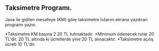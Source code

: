 ## Taksimetre Programı.

Java ile gidilen mesafeye (KM) göre taksimetre tutarını ekrana yazdıran programı yazın.

*Taksimetre KM başına 2.20 TL tutmaktadır.
*Minimum ödenecek tutar 20 TL'dir. 20 TL altında ki ücretlerde yine 20 TL alınacaktır.
*Taksimetre açılış ücreti 10 TL'dir.
